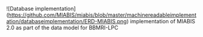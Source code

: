 ![Database implementation]
(https://github.com/MIABIS/miabis/blob/master/machinereadableimplementation/databaseimplementation/ERD-MIABIS.png)
implementation of MIABIS 2.0 as part of the data model for BBMRI-LPC